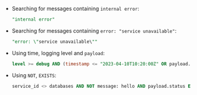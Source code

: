 - Searching for messages containing `internal error`:

  ```sql
  "internal error"
  ```

- Searching for messages containing `error: "service unavailable"`:

  ```sql
  "error: \"service unavailable\""
  ```

- Using time, logging level and `payload`:

  ```sql
  level >= debug AND (timestamp <= "2023-04-10T10:20:00Z" OR payload.code = 200)
  ```

- Using `NOT`, `EXISTS`:

  ```sql
  service_id <> databases AND NOT message: hello AND payload.status EXISTS
  ```

